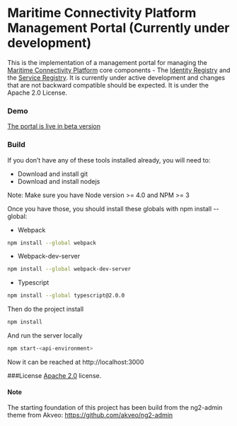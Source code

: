 # Maritime Connectivity Platform Management Portal (Currently under development)

This is the implementation of a management portal for managing the [Maritime Connectivity Platform](http://maritimeconnectivity.net) core components - The [Identity Registry](https://github.com/MaritimeCloud/IdentityRegistry) and the [Service Registry](https://github.com/MaritimeCloud/mc-serviceregistry). It is currently under active development and changes that are not backward compatible should be expected. It is under the Apache 2.0 License.

### Demo

[The portal is live in beta version](https://management.maritimeconnectivity.net)

### Build

If you don’t have any of these tools installed already, you will need to:

* Download and install git
* Download and install nodejs

Note: Make sure you have Node version >= 4.0 and NPM >= 3

Once you have those, you should install these globals with npm install --global:

* Webpack
```bash
npm install --global webpack
```

* Webpack-dev-server
```bash
npm install --global webpack-dev-server
```
* Typescript
```bash
npm install --global typescript@2.0.0
```

Then do the project install
```bash
npm install
```

And run the server locally
```bash
npm start-<api-environment>
```

Now it can be reached at  http://localhost:3000

###License
[Apache 2.0](LICENSE.txt) license.

#### Note

The starting foundation of this project has been build from the ng2-admin theme from Akveo: https://github.com/akveo/ng2-admin
